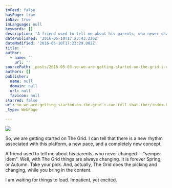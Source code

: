 ```yaml
---
inFeed: false
hasPage: true
inNav: true
inLanguage: null
keywords: []
description: 'A friend used to tell me about his parents, who never changed—"semper idem". Well, with The Grid things are always changing. It is forever Spring, or Autumn. Take your pick. And, actually, The Grid does the picking and changing, while you bring in the content.'
datePublished: '2016-05-10T17:23:43.226Z'
dateModified: '2016-05-10T17:23:29.882Z'
title: ''
author:
  - name: ''
    url: ''
sourcePath: _posts/2016-05-03-so-we-are-getting-started-on-the-grid-i-can-tell-that-ther.md
authors: []
publisher:
  name: null
  domain: null
  url: null
  favicon: null
starred: false
url: so-we-are-getting-started-on-the-grid-i-can-tell-that-ther/index.html
_type: WebPage

---
```

![](https://the-grid-user-content.s3-us-west-2.amazonaws.com/6fc4efef-afa9-4825-8bc2-38c9691dc92b.jpg)

So, we are getting started on The Grid. I can tell that there is a new rhythm associated with this platform, a new pace, and a completely new concept.

A friend used to tell me about his parents, who never changed---"semper idem". Well, with The Grid things are always changing. It is forever Spring, or Autumn. Take your pick. And, actually, The Grid does the picking and changing, while you bring in the content.

I am waiting for things to load. Impatient, yet excited.
